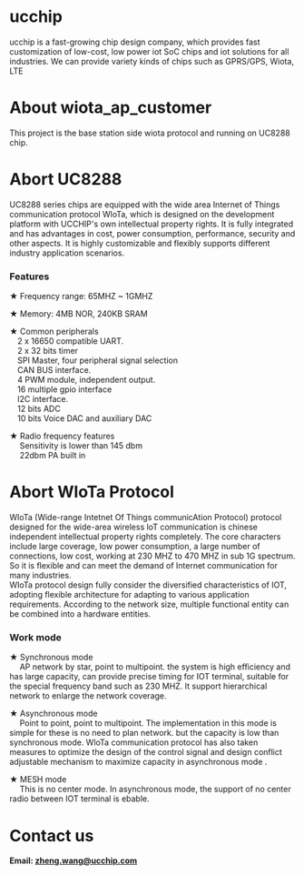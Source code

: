 # ucchip
ucchip is a fast-growing chip design company, which provides fast customization of low-cost, low power iot SoC chips and iot solutions for all industries.
We can provide variety kinds of chips such as GPRS/GPS, Wiota, LTE 

# About wiota_ap_customer
This project is the base station side wiota protocol and running on UC8288 chip.

# Abort UC8288
UC8288 series chips are equipped with the wide area Internet of Things communication protocol WloTa, which is designed on the development platform with UCCHIP's own intellectual property rights. 
It is fully integrated and has advantages in cost, power consumption, performance, security and other aspects. It is highly customizable and flexibly supports different industry application scenarios.

### Features
  ★ Frequency range: 65MHZ ~ 1GMHZ
  
  ★ Memory: 4MB NOR, 240KB SRAM
  
  ★ Common peripherals</br>
      &emsp;2 x 16650 compatible UART.</br>
      &emsp;2 x 32 bits timer</br>
      &emsp;SPI Master, four peripheral signal selection</br>
      &emsp;CAN BUS interface. </br>
      &emsp;4 PWM module, independent output. </br>
      &emsp;16 multiple gpio interface</br>
      &emsp;I2C interface.</br>
      &emsp;12 bits ADC </br>
      &emsp;10 bits Voice DAC and auxiliary DAC</br>
  
  ★ Radio frequency features</br>
      &emsp; Sensitivity is lower than 145 dbm</br>
      &emsp; 22dbm PA built in</br>
      

# Abort WloTa Protocol
WloTa (Wide-range Intetnet Of Things communicAtion Protocol) protocol designed for the wide-area wireless loT communication is chinese independent intellectual property rights completely. 
The core characters include large coverage, low power consumption, a large number of connections, low cost, working at 230 MHZ to 470 MHZ in sub 1G spectrum.
So it is flexible and can meet the demand of Internet communication for many industries.</br>
WIoTa protocol design fully consider the diversified characteristics of IOT, adopting flexible architecture for adapting to various application requirements. 
According to the network size, multiple functional entity can be combined into a hardware entities.</br>

### Work mode
  ★ Synchronous mode</br>
      &emsp; AP network by star, point to multipoint. the system is high efficiency and has large capacity, can provide precise timing for IOT
      terminal, suitable for the special frequency band such as 230 MHZ. It support hierarchical network to enlarge the network coverage.</br>
      
  ★ Asynchronous mode</br>
      &emsp; Point to point, point to multipoint. The implementation in this mode is simple for these is no need to plan network.
      but the capacity is low than synchronous mode.
      WloTa communication protocol has also taken measures to optimize the design of the control signal and design conflict
      adjustable mechanism to maximize capacity in asynchronous mode .</br>
      
  ★ MESH mode</br>
      &emsp; This is no center mode. In asynchronous mode, the support of no center radio between IOT terminal is ebable.</br>

# Contact us
**Email: zheng.wang@ucchip.com**

